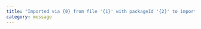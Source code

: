 ```yaml
---
title: "Imported via {0} from file '{1}' with packageId '{2}' to import 'importHelpers' as specified in compilerOptions"
category: message
---
```

